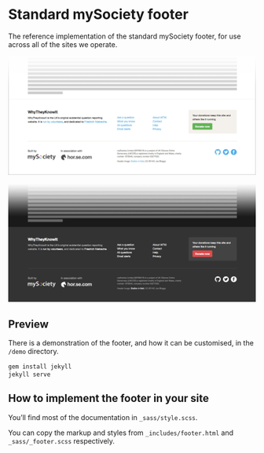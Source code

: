 # Standard mySociety footer

The reference implementation of the standard mySociety footer, for use across all of the sites we operate.

![Screenshot of light theme footer](/screenshot-light.jpg?raw=true)

![Screenshot of dark theme footer](/screenshot-dark.jpg?raw=true)

## Preview

There is a demonstration of the footer, and how it can be customised, in the `/demo` directory.

    gem install jekyll
    jekyll serve

## How to implement the footer in your site

You’ll find most of the documentation in `_sass/style.scss`.

You can copy the markup and styles from `_includes/footer.html` and `_sass/_footer.scss` respectively.
